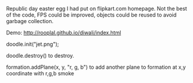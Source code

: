 Republic day easter egg I had put on flipkart.com homepage. Not the best of the code, FPS could be improved, objects could be reused to avoid garbage collection.

Demo: http://rooplal.github.io/diwali/index.html

doodle.init("jet.png");

doodle.destroy() to destroy.

formation.addPlane(x, y, "r, g, b") to add another plane to formation at x,y coordinate with r,g,b smoke
